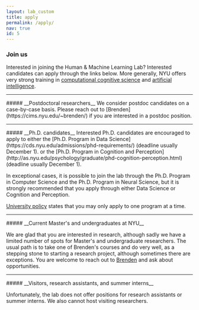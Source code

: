 ```yaml
---
layout: lab_custom
title: apply
permalink: /apply/
nav: true
id: 5
---
```

### __Join us__

Interested in joining the Human & Machine Learning Lab? Interested candidates can apply through the links below. More generally, NYU offers very strong training in [computational cognitive science](http://nyuccl.org/cogsci/) and [artificial intelligence](https://wp.nyu.edu/cilvr/).

<hr class='invis'>
##### __Postdoctoral researchers__
We consider postdoc candidates on a case-by-case basis. Please reach out to [Brenden](https://cims.nyu.edu/~brenden/) if you are interested in a postdoc position.

<hr class='invis'>
##### __Ph.D. candidates__
Interested Ph.D. candidates are encouraged to apply to either the 
[Ph.D. Program in Data Science](https://cds.nyu.edu/admissions/phd-requirements/) (deadline usually December 1). 
or the [Ph.D. Program in Cognition and Perception](http://as.nyu.edu/psychology/graduate/phd-cognition-perception.html) (deadline usually  December 1).

In exceptional cases, it is possible to join the lab through the Ph.D. Program in Computer Science and the Ph.D. Program in Neural Science, but it is strongly recommended that you apply through either Data Science or Cognition and Perception.

[University policy](http://gsas.nyu.edu/admissions/gsas-application-resource-center/nyu-gsas-general-application-policies.html#3) states that you may only apply to one program at a time.

<hr class='invis'>
##### __Current Master's and undergraduates at NYU__

We are glad that you are interested in research, although sadly we have a limited number of spots for Master's and undergraduate researchers. The usual path is to take one of Brenden's courses and do very well, as a stepping stone to starting a research project, although sometimes there are exceptions. You are welcome to reach out to [Brenden](https://cims.nyu.edu/~brenden/) and ask about opportunities.

<hr class='invis'>
##### __Visitors, research assistants, and summer interns__

Unfortunately, the lab does not offer positions for research assistants or summer interns. We also cannot host visiting researchers.